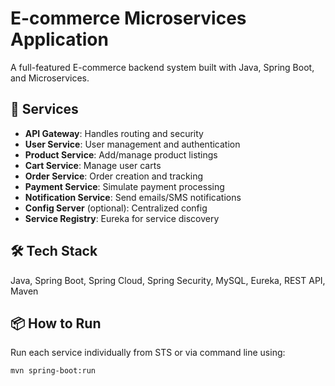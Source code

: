 # E-commerce Microservices Application

A full-featured E-commerce backend system built with Java, Spring Boot, and Microservices.

## 🧩 Services

- **API Gateway**: Handles routing and security
- **User Service**: User management and authentication
- **Product Service**: Add/manage product listings
- **Cart Service**: Manage user carts
- **Order Service**: Order creation and tracking
- **Payment Service**: Simulate payment processing
- **Notification Service**: Send emails/SMS notifications
- **Config Server** (optional): Centralized config
- **Service Registry**: Eureka for service discovery

## 🛠 Tech Stack

Java, Spring Boot, Spring Cloud, Spring Security, MySQL, Eureka, REST API, Maven

## 📦 How to Run

Run each service individually from STS or via command line using:
```bash
mvn spring-boot:run
